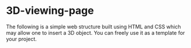 # 3D-viewing-page

The following is a simple web structure built using HTML and CSS which may allow one to insert a 3D object.
You can freely use it as a template for your project.
